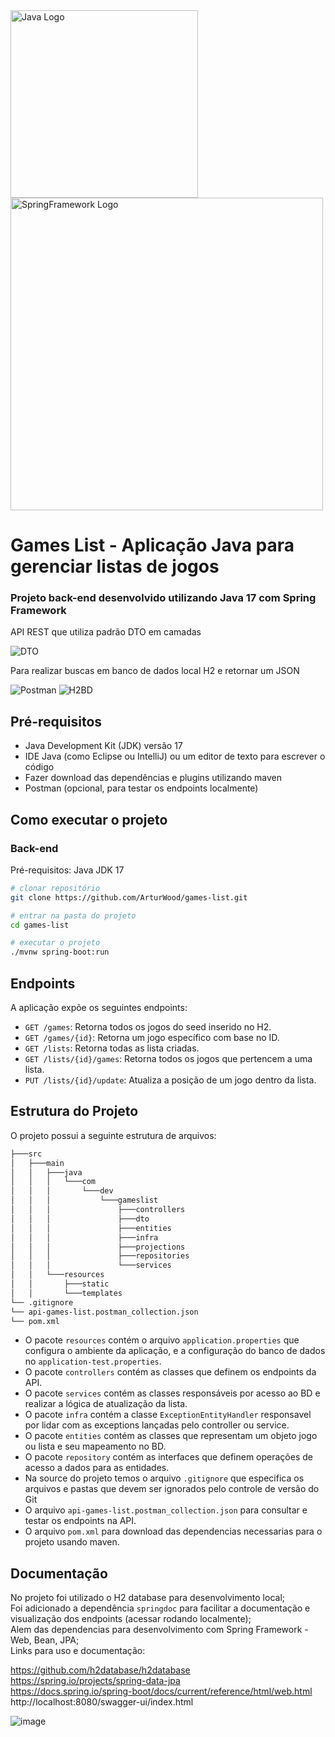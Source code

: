 <img src="https://github.com/ArturWood/games-list/assets/111249818/434c56b3-9dc9-412a-91f7-2edc3f389c14" width=300px alt="Java Logo" />
<img src="https://github.com/ArturWood/games-list/assets/111249818/d8539fd2-938e-4126-b3d4-7236a1ffdbef" width=500px alt="SpringFramework Logo" />

# Games List - Aplicação Java para gerenciar listas de jogos

### Projeto back-end desenvolvido utilizando Java 17 com Spring Framework

API REST que utiliza padrão DTO em camadas

![DTO](https://github.com/ArturWood/games-list/assets/111249818/7642602a-0f60-413f-b8ab-640571d81081)

Para realizar buscas em banco de dados local H2 e retornar um JSON

![Postman](https://github.com/ArturWood/games-list/assets/111249818/fdff80eb-abe3-45b2-b8bf-0d53f36b3770)
![H2BD](https://github.com/ArturWood/games-list/assets/111249818/638dca5f-e1d4-460c-8779-1ab42d35594e)

## Pré-requisitos

- Java Development Kit (JDK) versão 17
- IDE Java (como Eclipse ou IntelliJ) ou um editor de texto para escrever o código
- Fazer download das dependências e plugins utilizando maven
- Postman (opcional, para testar os endpoints localmente)

## Como executar o projeto

### Back-end
Pré-requisitos: Java JDK 17

```bash
# clonar repositório
git clone https://github.com/ArturWood/games-list.git

# entrar na pasta do projeto
cd games-list

# executar o projeto
./mvnw spring-boot:run
```

## Endpoints

A aplicação expõe os seguintes endpoints:

- `GET /games`: Retorna todos os jogos do seed inserido no H2.
- `GET /games/{id}`: Retorna um jogo específico com base no ID.
- `GET /lists`: Retorna todas as lista criadas.
- `GET /lists/{id}/games`: Retorna todos os jogos que pertencem a uma lista.
- `PUT /lists/{id}/update`: Atualiza a posição de um jogo dentro da lista.

## Estrutura do Projeto

O projeto possui a seguinte estrutura de arquivos:

```bash
├───src                                          
│   ├───main                                     
│   │   ├───java                                 
│   │   │   └───com                              
│   │   │       └───dev
│   │   │           └───gameslist
│   │   │               ├───controllers
│   │   │               ├───dto
│   │   │               ├───entities
│   │   │               ├───infra
│   │   │               ├───projections
│   │   │               ├───repositories
│   │   │               └───services
│   │   └───resources
│   │       ├───static
│   │       └───templates
└── .gitignore
└── api-games-list.postman_collection.json
└── pom.xml
```

- O pacote `resources` contém o arquivo `application.properties` que configura o ambiente da aplicação, e a configuração do banco de dados no `application-test.properties`.
- O pacote `controllers` contém as classes que definem os endpoints da API.
- O pacote `services` contém as classes responsáveis por acesso ao BD e realizar a lógica de atualização da lista.
- O pacote `infra` contém a classe `ExceptionEntityHandler` responsavel por lidar com as exceptions lançadas pelo controller ou service.
- O pacote `entities` contém as classes que representam um objeto jogo ou lista e seu mapeamento no BD.
- O pacote `repository` contém as interfaces que definem operações de acesso a dados para as entidades.
- Na source do projeto temos o arquivo `.gitignore` que especifica os arquivos e pastas que devem ser ignorados pelo controle de versão do Git
- O arquivo `api-games-list.postman_collection.json` para consultar e testar os endpoints na API.
- O arquivo `pom.xml` para download das dependencias necessarias para o projeto usando maven.

## Documentação

No projeto foi utilizado o H2 database para desenvolvimento local;<br>
Foi adicionado a dependência `springdoc` para facilitar a documentação e visualização dos endpoints (acessar rodando localmente);<br>
Alem das dependencias para desenvolvimento com Spring Framework - Web, Bean, JPA;<br>
Links para uso e documentação:

https://github.com/h2database/h2database<br>
https://spring.io/projects/spring-data-jpa<br>
https://docs.spring.io/spring-boot/docs/current/reference/html/web.html<br>
http://localhost:8080/swagger-ui/index.html

![image](https://github.com/ArturWood/games-list/assets/111249818/6c590571-7eb9-4149-a90e-28e2ec877d97)
